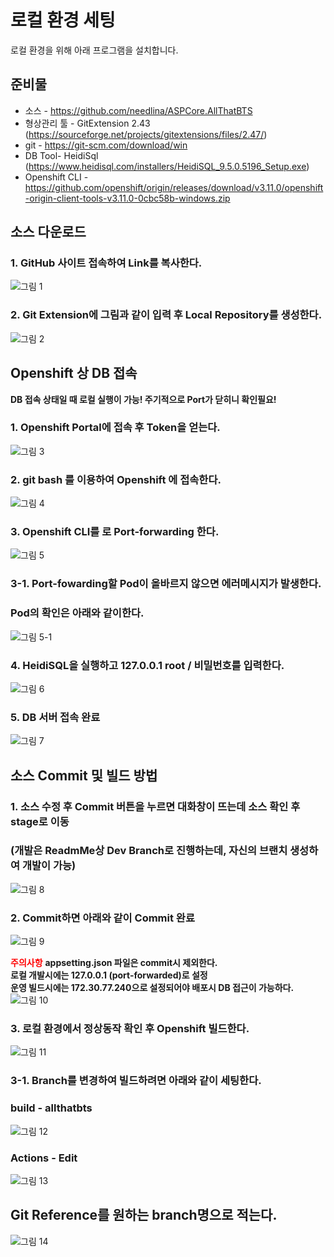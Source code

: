 # 로컬 환경 세팅
로컬 환경을 위해 아래 프로그램을 설치합니다.

## 준비물
* 소스 - https://github.com/needlina/ASPCore.AllThatBTS
* 형상관리 툴 - GitExtension 2.43 (https://sourceforge.net/projects/gitextensions/files/2.47/)
* git - https://git-scm.com/download/win
* DB Tool- HeidiSql (https://www.heidisql.com/installers/HeidiSQL_9.5.0.5196_Setup.exe)
* Openshift CLI - https://github.com/openshift/origin/releases/download/v3.11.0/openshift-origin-client-tools-v3.11.0-0cbc58b-windows.zip

## 소스 다운로드

### 1. GitHub 사이트 접속하여 Link를 복사한다.
![그림 1](https://github.com/needlina/Textbook/blob/master/Images/20190119_200549.png)

### 2. Git Extension에 그림과 같이 입력 후 Local Repository를 생성한다.
![그림 2](https://github.com/needlina/Textbook/blob/master/Images/20190119_200719.png)

## Openshift 상 DB 접속
**DB 접속 상태일 때 로컬 실행이 가능! 주기적으로 Port가 닫히니 확인필요!**

### 1. Openshift Portal에 접속 후 Token을 얻는다.
![그림 3](https://github.com/needlina/Textbook/blob/master/Images/20190119_201200.png)

### 2. git bash 를 이용하여 Openshift 에 접속한다.
![그림 4](https://github.com/needlina/Textbook/blob/master/Images/20190119_201227.png)

### 3. Openshift CLI를 로 Port-forwarding 한다.
![그림 5](https://github.com/needlina/Textbook/blob/master/Images/20190119_201300.png)

### 3-1. Port-fowarding할 Pod이 올바르지 않으면 에러메시지가 발생한다.
### Pod의 확인은 아래와 같이한다.
![그림 5-1](https://github.com/needlina/Textbook/blob/master/Images/ocdbportforward.PNG)

### 4. HeidiSQL을 실행하고 127.0.0.1 root / 비밀번호를 입력한다.
![그림 6](https://github.com/needlina/Textbook/blob/master/Images/20190119_201348.png)

### 5. DB 서버 접속 완료
![그림 7](https://github.com/needlina/Textbook/blob/master/Images/20190119_201408.png)


## 소스 Commit 및 빌드 방법

### 1. 소스 수정 후 Commit 버튼을 누르면 대화창이 뜨는데 소스 확인 후 stage로 이동
### (개발은 ReadmMe상 Dev Branch로 진행하는데, 자신의 브랜치 생성하여 개발이 가능)
![그림 8](https://github.com/needlina/Textbook/blob/master/Images/20190119_214004.png)

### 2. Commit하면 아래와 같이 Commit 완료
![그림 9](https://github.com/needlina/Textbook/blob/master/Images/20190119_200817.png)

<span style="color:red">**주의사항**</span>
**appsetting.json 파일은 commit시 제외한다.**  
**로컬 개발시에는 127.0.0.1 (port-forwarded)로 설정**  
**운영 빌드시에는 172.30.77.240으로 설정되어야 배포시 DB 접근이 가능하다.**  
![그림 10](https://github.com/needlina/Textbook/blob/master/Images/20190119_201849.png)


### 3. 로컬 환경에서 정상동작 확인 후 Openshift 빌드한다.
![그림 11](https://github.com/needlina/Textbook/blob/master/Images/20190119_214751.png)

### 3-1. Branch를 변경하여 빌드하려면 아래와 같이 세팅한다.  
### build - allthatbts
![그림 12](https://github.com/needlina/Textbook/blob/master/Images/editbuildbranch-1.PNG)  

### Actions - Edit
![그림 13](https://github.com/needlina/Textbook/blob/master/Images/editbuildbranch-2.PNG)  

## Git Reference를 원하는 branch명으로 적는다.  
![그림 14](https://github.com/needlina/Textbook/blob/master/Images/editbuildbranch-3.PNG)
